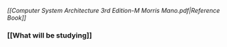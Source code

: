 *[[Computer System Architecture 3rd Edition-M Morris Mano.pdf|Reference Book]]*
### [[What will be studying]]
